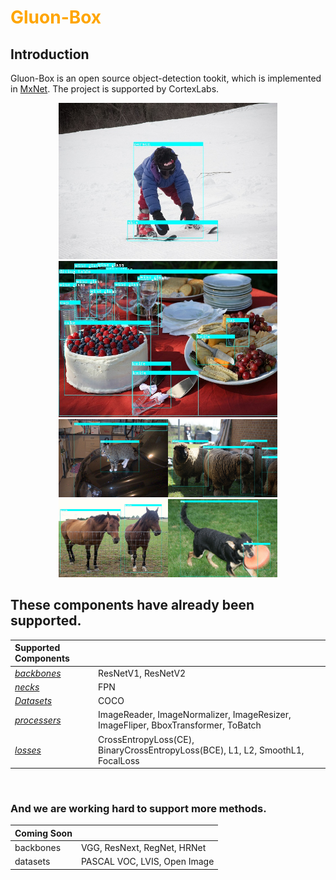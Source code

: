 # <font color=orange> Gluon-Box </font>
## Introduction

Gluon-Box is an open source object-detection tookit, which is implemented in [MxNet](https://mxnet.apache.org/). The project is supported by CortexLabs.
<div  align="center"> 
<img src="https://github.com/KunyFox/Gluon-Box/blob/main/imgs/000000080671.jpg" width="350" height="250"/><img src="https://github.com/KunyFox/Gluon-Box/blob/main/imgs/000000002157.jpg" width="350" height="250"/> 
<img src="https://github.com/KunyFox/Gluon-Box/blob/main/imgs/000000010363.jpg" width="175" height="125"/><img src="https://github.com/KunyFox/Gluon-Box/blob/main/imgs/000000005992.jpg" width="175" height="125"/><img src="https://github.com/KunyFox/Gluon-Box/blob/main/imgs/000000118209.jpg" width="175" height="125"/><img src="https://github.com/KunyFox/Gluon-Box/blob/main/imgs/000000221693.jpg" width="175" height="125"/>
</div>

## These components have already been supported.
| Supported Components |   |
| :----------- | :-----------|
| [_backbones_](https://github.com/KunyFox/Gluon-Box/tree/main/gbox/backbones)| ResNetV1, ResNetV2 |
| [_necks_](https://github.com/KunyFox/Gluon-Box/tree/main/gbox/necks) | FPN |
| [_Datasets_](https://github.com/KunyFox/Gluon-Box/tree/main/gbox/datasets) | COCO |
| [_processers_](https://github.com/KunyFox/Gluon-Box/blob/main/datasets/processer.py) | ImageReader, ImageNormalizer, ImageResizer, ImageFliper, BboxTransformer, ToBatch |
| [_losses_](https://github.com/KunyFox/Gluon-Box/tree/main/gbox/losses) | CrossEntropyLoss(CE), BinaryCrossEntropyLoss(BCE), L1, L2, SmoothL1, FocalLoss |

<br/>  

### And we are working hard to support more methods.
| Coming Soon |   |
| :-------- | :--------- | 
| backbones | VGG, ResNext, RegNet, HRNet |
| datasets | PASCAL VOC, LVIS, Open Image |